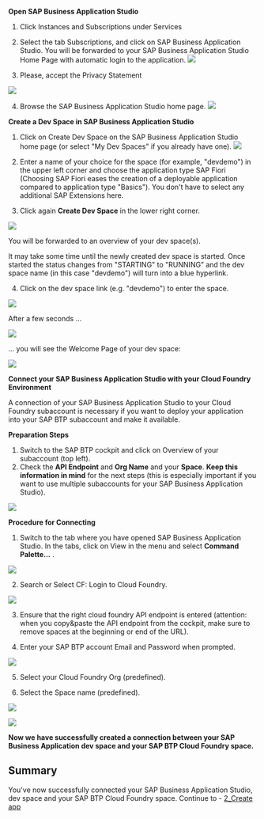 
**Open SAP Business Application Studio**

1. Click Instances and Subscriptions under Services

2. Select the tab Subscriptions, and click on SAP Business Application Studio. You will be forwarded to your SAP Business Application Studio Home Page with automatic login to the application.
![](https://github.com/SAP-samples/teched2023-XP162/blob/main/Exercises/Images/clickBAS2.png)

3. Please, accept the Privacy Statement

![](https://github.com/SAP-samples/teched2023-XP162/blob/main/Exercises/Images/BAS_Privacy_Statment.png)

4. Browse the SAP Business Application Studio home page.
![](/images/Browse_BAS.png)


**Create a Dev Space in SAP Business Application Studio**

1. Click on Create Dev Space on the SAP Business Application Studio home page (or select "My Dev Spaces" if you already have one).
![](../images/Create_Dev_Space.png)


2. Enter a name of your choice for the space (for example, "devdemo") in the upper left corner and choose the application type SAP Fiori (Choosing SAP Fiori eases the creation of a deployable application compared to application type "Basics"). You don't have to select any additional SAP Extensions here. 

3. Click again **Create Dev Space** in the lower right corner. 

![](https://github.com/SAP-samples/teched2023-XP162/blob/main/Exercises/Images/Create_New_Dev_Space.png)
 
You will be forwarded to an overview of your dev space(s).

It may take some time until the newly created dev space is started. Once started the status changes from "STARTING" to "RUNNING” and the dev space name (in this case "devdemo") will turn into a blue hyperlink.

4. Click on the dev space link (e.g. "devdemo") to enter the space.

 ![](https://github.com/SAP-samples/teched2023-XP162/blob/main/Exercises/Images/Start_Devspace.png)

After a few seconds ...

 ![](https://github.com/SAP-samples/teched2023-XP162/blob/main/Exercises/Images/Start_BAS.png)

... you will see the Welcome Page of your dev space:

 ![](https://github.com/SAP-samples/teched2023-XP162/blob/main/Exercises/Images/landingBAS.png)

**Connect your SAP Business Application Studio with your Cloud Foundry Environment**

A connection of your SAP Business Application Studio to your Cloud Foundry subaccount is necessary if you want to deploy your application into your SAP BTP subaccount and make it available. 

**Preparation Steps** 

1. Switch to the SAP BTP cockpit and click on Overview of your subaccount (top left).
2. Check the **API Endpoint** and **Org Name** and your **Space**.
**Keep this information in mind** for the next steps (this is especially important if you want to use multiple subaccounts for your SAP Business Application Studio).

 ![](https://github.com/SAP-samples/teched2023-XP162/blob/main/Exercises/Images/API_Endpoint.png)
 



 

**Procedure for Connecting**

1. Switch to the tab where you have opened SAP Business Application Studio. In the tabs, click on View in the menu and select **Command Palette...** .

 ![](https://github.com/SAP-samples/teched2023-XP162/blob/main/Exercises/Images/Command_Palette.png)

2. Search or Select CF: Login to Cloud Foundry.

 ![](https://github.com/SAP-samples/teched2023-XP162/blob/main/Exercises/Images/Login_CF.png)
 
3. Ensure that the right cloud foundry API endpoint is entered (attention: when you copy&paste the API endpoint from the cockpit, make sure to remove spaces at the beginning or end of the URL).

4. Enter your SAP BTP account Email and Password when prompted. 

 ![](https://github.com/SAP-samples/teched2023-XP162/blob/main/Exercises/Images/Enter_email.png)

5. Select your Cloud Foundry Org (predefined).

6. Select the Space name (predefined).

 ![](https://github.com/SAP-samples/teched2023-XP162/blob/main/Exercises/Images/CF_Target.png)

 ![](https://github.com/SAP-samples/teched2023-XP162/blob/main/Exercises/Images/Logged_in.png)

**Now we have successfully created a connection between your SAP Business Application dev space and your SAP BTP Cloud Foundry space.**
 

## Summary

You've now successfully connected your SAP Business Application Studio, dev space and your SAP BTP Cloud Foundry space. Continue to - [2_Create app](https://github.com/SAP-samples/teched2023-XP162/blob/main/Exercises/3_Develop/2_Create%20app.md)
